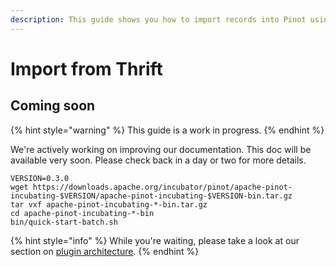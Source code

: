 ```yaml
---
description: This guide shows you how to import records into Pinot using a Thrift file.
---
```


# Import from Thrift

## Coming soon

{% hint style="warning" %}
This guide is a work in progress.
{% endhint %}

We're actively working on improving our documentation. This doc will be available very soon. Please check back in a day or two for more details.

```
VERSION=0.3.0
wget https://downloads.apache.org/incubator/pinot/apache-pinot-incubating-$VERSION/apache-pinot-incubating-$VERSION-bin.tar.gz
tar vxf apache-pinot-incubating-*-bin.tar.gz
cd apache-pinot-incubating-*-bin
bin/quick-start-batch.sh
```

{% hint style="info" %}
While you're waiting, please take a look at our section on [plugin architecture](../../../plugins/plugin-architecture.md).
{% endhint %}



